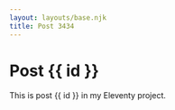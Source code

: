 ```yaml
---
layout: layouts/base.njk
title: Post 3434
---
```


# Post {{ id }}

This is post {{ id }} in my Eleventy project.
